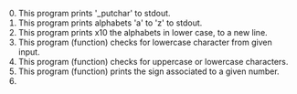 0. This program prints '_putchar' to stdout.
1. This program prints alphabets 'a' to 'z' to stdout.
2. This program prints x10 the alphabets in lower case, to a new line.
3. This program (function) checks for lowercase character from given input.
4. This program (function) checks for uppercase or lowercase characters.
5. This program (function) prints the sign associated to a given number.
6. 